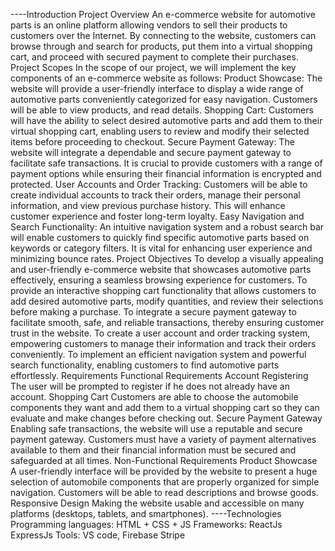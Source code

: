 ----Introduction
Project Overview
An e-commerce website for automotive parts is an online platform allowing vendors to sell their products to customers over the Internet. By connecting to the website, customers can browse through and search for products, put them into a virtual shopping cart, and proceed with secured payment to complete their purchases.
Project Scopes
In the scope of our project, we will implement the key components of an e-commerce website as follows:
Product Showcase: The website will provide a user-friendly interface to display a wide range of automotive parts conveniently categorized for easy navigation. Customers will be able to view products, and read details.
Shopping Cart: Customers will have the ability to select desired automotive parts and add them to their virtual shopping cart, enabling users to review and modify their selected items before proceeding to checkout.
Secure Payment Gateway: The website will integrate a dependable and secure payment gateway to facilitate safe transactions. It is crucial to provide customers with a range of payment options while ensuring their financial information is encrypted and protected.
User Accounts and Order Tracking: Customers will be able to create individual accounts to track their orders, manage their personal information, and view previous purchase history. This will enhance customer experience and foster long-term loyalty.
Easy Navigation and Search Functionality: An intuitive navigation system and a robust search bar will enable customers to quickly find specific automotive parts based on keywords or category filters. It is vital for enhancing user experience and minimizing bounce rates.
Project Objectives
To develop a visually appealing and user-friendly e-commerce website that showcases automotive parts effectively, ensuring a seamless browsing experience for customers.
To provide an interactive shopping cart functionality that allows customers to add desired automotive parts, modify quantities, and review their selections before making a purchase.
To integrate a secure payment gateway to facilitate smooth, safe, and reliable transactions, thereby ensuring customer trust in the website.
To create a user account and order tracking system, empowering customers to manage their information and track their orders conveniently.
To implement an efficient navigation system and powerful search functionality, enabling customers to find automotive parts effortlessly.
Requirements
Functional Requirements
Account Registering
The user will be prompted to register if he does not already have an account.
Shopping Cart
Customers are able to choose the automobile components they want and add them to a virtual shopping cart so they can evaluate and make changes before checking out.
Secure Payment Gateway
Enabling safe transactions, the website will use a reputable and secure payment gateway. Customers must have a variety of payment alternatives available to them and their financial information must be secured and safeguarded at all times.
Non-Functional Requirements
Product Showcase
A user-friendly interface will be provided by the website to present a huge selection of automobile components that are properly organized for simple navigation. Customers will be able to read descriptions and browse goods.
Responsive Design
Making the website usable and accessible on many platforms (desktops, tablets, and smartphones).
----Technologies
Programming languages: HTML + CSS + JS
Frameworks: ReactJs  ExpressJs
Tools: VS code, Firebase Stripe
